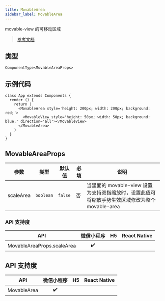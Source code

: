 ```yaml
---
title: MovableArea
sidebar_label: MovableArea
---
```


movable-view 的可移动区域

> [参考文档](https://developers.weixin.qq.com/miniprogram/dev/component/movable-area.html)

## 类型

```tsx
ComponentType<MovableAreaProps>
```

## 示例代码

```tsx
class App extends Components {
  render () {
    return (
      <MovableArea style='height: 200px; width: 200px; background: red;'>
        <MovableView style='height: 50px; width: 50px; background: blue;' direction='all'></MovableView>
      </MovableArea>
    )
  }
}
```

## MovableAreaProps

<table>
  <thead>
    <tr>
      <th>参数</th>
      <th>类型</th>
      <th style={{ textAlign: "center"}}>默认值</th>
      <th style={{ textAlign: "center"}}>必填</th>
      <th>说明</th>
    </tr>
  </thead>
  <tbody>
    <tr>
      <td>scaleArea</td>
      <td><code>boolean</code></td>
      <td style={{ textAlign: "center"}}><code>false</code></td>
      <td style={{ textAlign: "center"}}>否</td>
      <td>当里面的 movable-view 设置为支持双指缩放时，设置此值可将缩放手势生效区域修改为整个 movable-area</td>
    </tr>
  </tbody>
</table>

### API 支持度

| API | 微信小程序 | H5 | React Native |
| :---: | :---: | :---: | :---: |
| MovableAreaProps.scaleArea | ✔️ |  |  |

## API 支持度

| API | 微信小程序 | H5 | React Native |
| :---: | :---: | :---: | :---: |
| MovableArea | ✔️ |  |  |
